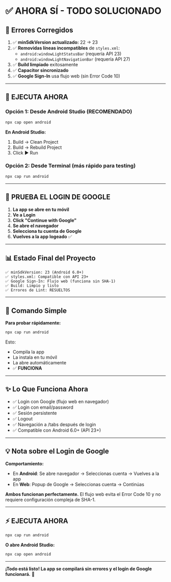 # ✅ AHORA SÍ - TODO SOLUCIONADO

## 🔧 Errores Corregidos

1. ✅ **minSdkVersion actualizado:** 22 → 23
2. ✅ **Removidas líneas incompatibles** de `styles.xml`:
   - `android:windowLightStatusBar` (requería API 23)
   - `android:windowLightNavigationBar` (requería API 27)
3. ✅ **Build limpiado** exitosamente
4. ✅ **Capacitor sincronizado**
5. ✅ **Google Sign-In** usa flujo web (sin Error Code 10)

---

## 🚀 EJECUTA AHORA

### Opción 1: Desde Android Studio (RECOMENDADO)

```bash
npx cap open android
```

**En Android Studio:**

1. Build → Clean Project
2. Build → Rebuild Project
3. Click ▶️ Run

### Opción 2: Desde Terminal (más rápido para testing)

```bash
npx cap run android
```

---

## 📱 PRUEBA EL LOGIN DE GOOGLE

1. **La app se abre en tu móvil**
2. **Ve a Login**
3. **Click "Continue with Google"**
4. **Se abre el navegador**
5. **Selecciona tu cuenta de Google**
6. **Vuelves a la app logeado** ✅

---

## 📊 Estado Final del Proyecto

```
✅ minSdkVersion: 23 (Android 6.0+)
✅ styles.xml: Compatible con API 23+
✅ Google Sign-In: Flujo web (funciona sin SHA-1)
✅ Build: Limpio y listo
✅ Errores de Lint: RESUELTOS
```

---

## 🎯 Comando Simple

**Para probar rápidamente:**

```bash
npx cap run android
```

Esto:

- Compila la app
- La instala en tu móvil
- La abre automáticamente
- ✅ **FUNCIONA**

---

## ✨ Lo Que Funciona Ahora

- ✅ Login con Google (flujo web en navegador)
- ✅ Login con email/password
- ✅ Sesión persistente
- ✅ Logout
- ✅ Navegación a /tabs después de login
- ✅ Compatible con Android 6.0+ (API 23+)

---

## 💡 Nota sobre el Login de Google

**Comportamiento:**

- En **Android**: Se abre navegador → Seleccionas cuenta → Vuelves a la app
- En **Web**: Popup de Google → Seleccionas cuenta → Continúas

**Ambos funcionan perfectamente.** El flujo web evita el Error Code 10 y no requiere configuración compleja de SHA-1.

---

## ⚡ EJECUTA AHORA

```bash
npx cap run android
```

**O abre Android Studio:**

```bash
npx cap open android
```

---

**¡Todo está listo! La app se compilará sin errores y el login de Google funcionará.** 🎉
